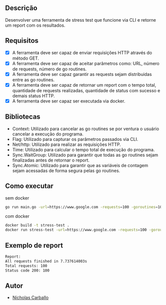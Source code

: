 ## Descrição
Desenvolver uma ferramenta de stress test que funcione via CLI e retorne um report com os resultados.

## Requisitos
- [x] A ferramenta deve ser capaz de enviar requisições HTTP através do método GET.
- [x] A ferramenta deve ser capaz de aceitar parâmetros como: URL, número de requests, número de go routines.
- [x] A ferramenta deve ser capaz garantir as requests sejam distribuidas entre as go routines.
- [x] A ferramenta deve ser capaz de retornar um report com o tempo total, quantidade de requests realizadas, quantidade de status com sucesso e demais status HTTP.
- [x] A ferramenta deve ser capaz ser executada via docker.

## Bibliotecas
- Context: Utilizado para cancelar as go routines se por ventura o usuário cancelar a execução do programa.
- Flag: Utilizado para capturar os parâmetros passados via CLI.
- Net/http: Utilizado para realizar as requisições HTTP.
- Time: Utilizado para calcular o tempo total de execução do programa.
- Sync.WaitGroup: Utilizado para garantir que todas as go routines sejam finalizadas antes de retornar o report.
- Sync.Atomic: Utilizado para garantir que as variáveis de contagem sejam acessadas de forma segura pelas go routines.

## Como executar
sem docker
```bash
go run main.go -url=https://www.google.com -requests=100 -goroutines=10
```
com docker
```bash
docker build -t stress-test .
docker run stress-test -url=https://www.google.com -requests=100 -goroutines=10
```

## Exemplo de report
```bash
Report:
All requests finished in 7.737614003s
Total requests: 100
Status code 200: 100
```

## Autor
- [Nícholas Carballo](https://www.linkedin.com/in/nicholascarballo/)
